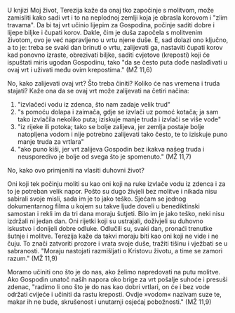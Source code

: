 U knjizi Moj život, Terezija kaže da onaj tko započinje s molitvom, može zamisliti kako sadi vrt i to na neplodnoj zemlji koja je obrasla korovom i "zlim travama". Da bi taj vrt učinio lijepim za Gospodina, počinje saditi dobre i lijepe biljke i čupati korov. Dakle, čim je duša započela s molitvenim životom, ovo je već napravljeno u vrtu njene duše. E, sad dolazi ono ključno, a to je: treba se svaki dan brinuti o vrtu, zalijevati ga, nastaviti čupati korov kad ponovno izraste, obrezivati biljke, saditi cvjetove (kreposti) koji će ispuštati miris ugodan Gospodinu, tako "da se često puta dođe naslađivati u ovaj vrt i uživati među ovim krepostima." (MŽ 11,6)

No, kako zalijevati ovaj vrt? Što treba činiti? Koliko će nas vremena i truda stajati? Kaže ona da se ovaj vrt može zalijevati na četiri načina: 
1. "izvlačeći vodu iz zdenca, što nam zadaje velik trud"
2. "s pomoću dolapa i zaimača, gdje se izvlači uz pomoć kotača; ja sam tako izvlačila nekoliko puta; iziskuje manje truda i izvlači se više vode" 
3. "iz rijeke ili potoka; tako se bolje zalijeva, jer zemlja postaje bolje natopljena vodom i nije potrebno zalijevati tako često, te to iziskuje puno manje truda za vrtlara"
4. "ako puno kiši, jer vrt zalijeva Gospodin bez ikakva našeg truda i neusporedivo je bolje od svega što je spomenuto." (MŽ 11,7)

No, kako ovo primjeniti na vlasiti duhovni život? 

Oni koji tek počinju moliti su kao oni koji na ruke izvlače vodu iz zdenca i za to je potreban velik napor. Pošto su dugo živjeli bez molitve i nikada nisu sabirali svoje misli, sada im je to jako teško. Sjećam se jednog dokumentarnog filma u kojem su takve ljude doveli u benediktinski samostan i rekli im da tri dana moraju šutjeti. Bilo im je jako teško, neki nisu izdržali ni jedan dan. Oni rijetki koji su ustrajali, doživjeli su duhovno iskustvo i donijeli dobre odluke. Odlučili su, svaki dan, pronaći trenutke šutnje i molitve. Terezija kaže da takvi moraju biti kao oni koji ne vide i ne čuju. To znači zatvoriti prozore i vrata svoje duše, tražiti tišinu i vježbati se u sabranosti. "Moraju nastojati razmišljati o Kristovu životu, a time se zamori razum." (MŽ 11,9)

Moramo učiniti ono što je do nas, ako želimo napredovati na putu molitve. Ako Gospodin unatoč naših napora oko brige za vrt pošalje suhoće i presuši zdenac, "radimo li ono što je do nas kao dobri vrtlari, on će i bez vode održati cvijeće i učiniti da rastu kreposti. Ovdje »vodom« nazivam suze te, makar ih ne bude, skrušenost i unutarnji osjećaj pobožnosti." (MŽ 11,9)